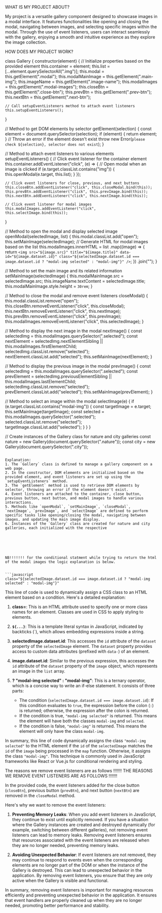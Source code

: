 WHAT IS MY PROJECT ABOUT?

 My project is a versatile gallery component designed to showcase images in a modal interface. It features functionalities like opening and closing the modal, navigating between images, and selecting specific images within the modal. Through the use of event listeners, users can interact seamlessly with the gallery, enjoying a smooth and intuitive experience as they explore the image collection.



HOW DOES MY PROJECT WORK?


class Gallery {
  constructor(element) {
    // Initialize properties based on the provided element
    this.container = element;
    this.list = [...element.querySelectorAll(".img")];
    this.modal = this.getElement(".modal");
    this.modalMainImage = this.getElement(".main-img");
    this.imageName = this.getElement(".image-name");
    this.modalImages = this.getElement(".modal-images");
    this.closeBtn = this.getElement(".close-btn");
    this.prevBtn = this.getElement(".prev-btn");
    this.nextBtn = this.getElement(".next-btn");

    // Call setupEventListeners method to attach event listeners
    this.setupEventListeners();
  }

  // Method to get DOM elements by selector
  getElement(selection) {
    const element = document.querySelector(selection);
    if (element) {
      return element;
    }
    // Throw an error if the element doesn't exist
    throw new Error(`please check ${selection}, selector does not exist`);
  }

  // Method to attach event listeners to various elements
  setupEventListeners() {
    // Click event listener for the container element
    this.container.addEventListener("click", (e) => {
      // Open modal when an image is clicked
      if (e.target.classList.contains("img")) {
        this.openModal(e.target, this.list);
      }
    });

    // Click event listeners for close, previous, and next buttons
    this.closeBtn.addEventListener("click", this.closeModal.bind(this));
    this.prevBtn.addEventListener("click", this.prevImage.bind(this));
    this.nextBtn.addEventListener("click", this.nextImage.bind(this));
    
    // Click event listener for modal images
    this.modalImages.addEventListener("click", this.selectImage.bind(this));
  }

  // Method to open the modal and display selected image
  openModal(selectedImage, list) {
    this.modal.classList.add("open");
    this.setMainImage(selectedImage);
    // Generate HTML for modal images based on the list
    this.modalImages.innerHTML = list
      .map((image) => {
        return `<img src="${image.src}" title="${image.title}" data-id="${image.dataset.id}" class="${selectedImage.dataset.id === image.dataset.id ? "modal-img selected" : "modal-img"}" />`;
      })
      .join("");
  }

  // Method to set the main image and its related information
  setMainImage(selectedImage) {
    this.modalMainImage.src = selectedImage.src;
    this.imageName.textContent = selectedImage.title;
    this.modalMainImage.style.height = `30rem`;
  }

  // Method to close the modal and remove event listeners
  closeModal() {
    this.modal.classList.remove("open");
    this.closeBtn.removeEventListener("click", this.closeModal);
    this.nextBtn.removeEventListener("click", this.nextImage);
    this.prevBtn.removeEventListener("click", this.prevImage);
    this.modalImages.removeEventListener("click", this.selectedImage);
  }

  // Method to display the next image in the modal
  nextImage() {
    const selectedImg = this.modalImages.querySelector(".selected");
    const nextElement =
      selectedImg.nextElementSibling || this.modalImages.firstElementChild;
    selectedImg.classList.remove("selected");
    nextElement.classList.add("selected");
    this.setMainImage(nextElement);
  }

  // Method to display the previous image in the modal
  prevImage() {
    const selectedImg = this.modalImages.querySelector(".selected");
    const prevElement =
      selectedImg.previousElementSibling ||
      this.modalImages.lastElementChild;
    selectedImg.classList.remove("selected");
    prevElement.classList.add("selected");
    this.setMainImage(prevElement);
  }

  // Method to select an image within the modal
  selectImage(e) {
    if (e.target.classList.contains("modal-img")) {
      const targetImage = e.target;
      this.setMainImage(targetImage);
      const selected = this.modalImages.querySelector(".selected");
      selected.classList.remove("selected");
      targetImage.classList.add("selected");
    }
  }
}

// Create instances of the Gallery class for nature and city galleries
const nature = new Gallery(document.querySelector(".nature"));
const city = new Gallery(document.querySelector(".city"));
```

Explanation:
1. The `Gallery` class is defined to manage a gallery component on a web page.
2. In the constructor, DOM elements are initialized based on the provided element, and event listeners are set up using the `setupEventListeners` method.
3. The `getElement` method is used to retrieve DOM elements by selector, throwing an error if the element doesn't exist.
4. Event listeners are attached to the container, close button, previous button, next button, and modal images to handle various interactions.
5. Methods like `openModal`, `setMainImage`, `closeModal`, `nextImage`, `prevImage`, and `selectImage` are defined to perform specific tasks like opening/closing the modal, navigating between images, and updating the main image display.
6. Instances of the `Gallery` class are created for nature and city galleries, each initialized with the respective






NB!!!!!!! for the conditional statment while trying to return the html of the modal images the logic explanation is below.


```javascript
class="${selectedImage.dataset.id === image.dataset.id ? "modal-img selected" : "modal-img"}"
```

This line of code is used to dynamically assign a CSS class to an HTML element based on a condition. Here's a detailed explanation:

1. **class=**: This is an HTML attribute used to specify one or more class names for an element. Classes are used in CSS to apply styling to elements.

2. **`${...}`**: This is a template literal syntax in JavaScript, indicated by backticks (`), which allows embedding expressions inside a string.

3. **selectedImage.dataset.id**: This accesses the `id` attribute of the `dataset` property of the `selectedImage` element. The `dataset` property provides access to custom data attributes (prefixed with `data-`) of an element.

4. **image.dataset.id**: Similar to the previous expression, this accesses the `id` attribute of the `dataset` property of the `image` object, which represents an image in the `list` array.

5. **? "modal-img selected" : "modal-img"**: This is a ternary operator, which is a concise way to write an if-else statement. It consists of three parts:
   - The condition (`selectedImage.dataset.id === image.dataset.id`): If this condition evaluates to `true`, the expression before the colon (`:`) is returned; otherwise, the expression after the colon is returned.
   - If the condition is true, `"modal-img selected"` is returned. This means the element will have both the classes `modal-img` and `selected`.
   - If the condition is false, `"modal-img"` is returned. This means the element will only have the class `modal-img`.

In summary, this line of code dynamically assigns the class `"modal-img selected"` to the HTML element if the `id` of the `selectedImage` matches the `id` of the `image` being processed in the `map` function. Otherwise, it assigns the class `"modal-img"`. This technique is commonly used in JavaScript frameworks like React or Vue.js for conditional rendering and styling.



The reasons we remove event listeners are as follows !!!!!!!
THE REASONS WE REMOVE EVENT LISTENERS ARE AS FOLLOWS !!!!!!!

In the provided code, the event listeners added for the close button (`closeBtn`), previous button (`prevBtn`), and next button (`nextBtn`) are removed in the `closeModal` method.

Here's why we want to remove the event listeners:

1. **Preventing Memory Leaks**: When you add event listeners in JavaScript, they continue to exist until explicitly removed. If you have a situation where the Gallery instances are created and destroyed dynamically (for example, switching between different galleries), not removing event listeners can lead to memory leaks. Removing event listeners ensures that resources associated with the event listeners are released when they are no longer needed, preventing memory leaks.

2. **Avoiding Unexpected Behavior**: If event listeners are not removed, they may continue to respond to events even when the corresponding elements are no longer part of the DOM or when the instance of the Gallery is destroyed. This can lead to unexpected behavior in the application. By removing event listeners, you ensure that they are only active when the Gallery is visible and functional.

In summary, removing event listeners is important for managing resources efficiently and preventing unexpected behavior in the application. It ensures that event handlers are properly cleaned up when they are no longer needed, promoting better performance and stability.